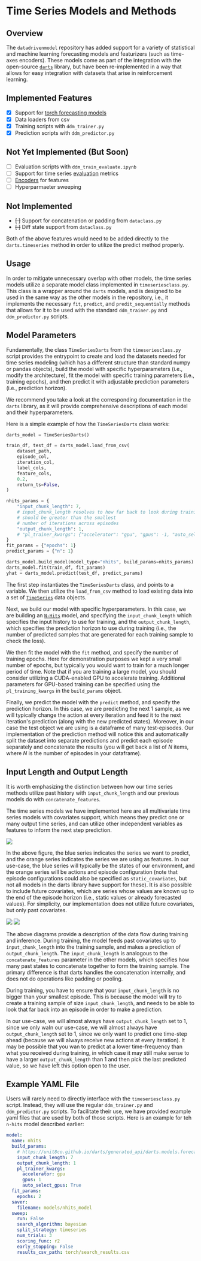 # Time Series Models and Methods

## Overview

The `datadrivenmodel` repository has added support for a variety of statistical and machine learning forecasting models and featurizers (such as time-axes encoders). These models come as part of the integration with the open-source [`darts`](https://unit8co.github.io/darts/index.html) library, but have been re-implemented in a way that allows for easy integration with datasets that arise in reinforcement learning.

## Implemented Features

- [x] Support for [torch forecasting models](https://unit8co.github.io/darts/userguide/torch_forecasting_models.html)
- [x] Data loaders from csv
- [x] Training scripts with `ddm_trainer.py`
- [x] Prediction scripts with `ddm_predictor.py`

## Not Yet Implemented (But Soon)

- [ ] Evaluation scripts with `ddm_train_evaluate.ipynb`
- [ ] Support for time series [evaluation](https://unit8co.github.io/darts/generated_api/darts.metrics.metrics.html) metrics
- [ ] [Encoders](https://unit8co.github.io/darts/generated_api/darts.utils.data.encoders.html#darts.utils.data.encoders.SequentialEncoder) for features
- [ ] Hyperparmaeter sweeping

## Not Implemented

- ~~[ ]~~ Support for concatenation or padding from `dataclass.py`
- ~~[ ]~~ Diff state support from `dataclass.py`

Both of the above features would need to be added directly to the `darts.timeseries` method in order to utilize the predict method properly.

## Usage

In order to mitigate unnecessary overlap with other models, the time series models utilize a separate model class implemented in `timeseriesclass.py`. This class is a wrapper around the `darts` models, and is designed to be used in the same way as the other models in the repository, i.e., it implements the necessary `fit`, `predict`, and `predit_sequentially` methods that allows for it to be used with the standard `ddm_trainer.py` and `ddm_predictor.py` scripts.

## Model Parameters

Fundamentally, the class `TimeSeriesDarts` from the `timeseriesclass.py` script provides the entrypoint to create and load the datasets needed for time series modeling (which has a different structure than standard numpy or pandas objects), build the model with specific hyperparameters (i.e., modify the architecture), fit the model with specific training parameters (i.e., training epochs), and then predict it with adjustable prediction parameters (i.e., prediction horizon).

We recommend you take a look at the corresponding documentation in the `darts` library, as it will provide comprehensive descriptions of each model and their hyperparameters.

Here is a simple example of how the `TimeSeriesDarts` class works:

```python
darts_model = TimeSeriesDarts()

train_df, test_df = darts_model.load_from_csv(
    dataset_path,
    episode_col,
    iteration_col,
    label_cols,
    feature_cols,
    0.2,
    return_ts=False,
)

nhits_params = {
    "input_chunk_length": 7,
    # input_chunk_length resolves to how far back to look during training
    # should be greater than the smallest
    # number of iterations across episodes
    "output_chunk_length": 1,
    # "pl_trainer_kwargs": {"accelerator": "gpu", "gpus": -1, "auto_select_gpus": True}
}
fit_params = {"epochs": 1}
predict_params = {"n": 1}

darts_model.build_model(model_type="nhits", build_params=nhits_params)
darts_model.fit(train_df, fit_params)
yhat = darts_model.predict(test_df, predict_params)
```

The first step instantiates the `TimeSeriesDarts` class, and points to a variable. We then utilize the `load_from_csv` method to load existing data into a set of [`TimeSeries`](https://unit8co.github.io/darts/generated_api/darts.timeseries.html#darts.timeseries.TimeSeries.all_values) data objects.

Next, we build our model with specific hyperparameters. In this case, we are building an [`N-Hits`](https://unit8co.github.io/darts/generated_api/darts.models.forecasting.nhits.html) model, and specifying the `input_chunk_length` which specifies the input history to use for training, and the `output_chunk_length`, which specifies the prediction horizon to use during training (i.e., the number of predicted samples that are generated for each training sample to check the loss).

We then fit the model with the `fit` method, and specify the number of training epochs. Here for demonstration purposes we kept a very small number of epochs, but typically you would want to train for a much longer period of time. Note that if you are training a large model, you should consider utilizing a CUDA-enabled GPU to accelerate training. Additional parameters for GPU-based training can be specified using the `pl_training_kwargs` in the `build_params` object.

Finally, we predict the model with the `predict` method, and specify the prediction horizon. In this case, we are predicting the next 1 sample, as we will typically change the action at every iteration and feed it to the next iteration's prediction (along with the new predicted states). Moreover, in our case the test object we are using is a dataframe of many test-episodes. Our implementation of the prediction method will notice this and automatically split the dataset into separate predictions and predict each episode separately and concatenate the results (you will get back a list of $N$ items, where $N$ is the number of episodes in your dataframe).

## Input Length and Output Length

It is worth emphasizing the distinction between how our time series methods utilize past history with `input_chunk_length` and our previous models do with `concatenate_features`.

The time series models we have implemented here are all multivariate time series models with covariates support, which means they predict one or many output time series, and can utilize other independent variables as features to inform the next step prediction.

![](https://unit8co.github.io/darts/_images/covariates-highlevel1.png)

In the above figure, the blue series indicates the series we want to predict, and the orange series indicates the series we are using as features. In our use-case, the blue series will typically be the states of our environment, and the orange series will be actions and episode configuration (note that episode configurations could also be specified as `static_covariates`, but not all models in the darts library have support for these). It is also possible to include future covariates, which are series whose values are known up to the end of the episode horizon (i.e., static values or already forecasted values). For simplicity, our implementation does not utilize future covariates, but only past covariates. 

![](https://unit8co.github.io/darts/_images/top_level.png)
![](https://unit8co.github.io/darts/_images/sequential_training.png)

The above diagrams provide a description of the data flow during training and inference. During training, the model feeds past covariates up to `input_chunk_length` into the training sample, and makes a prediction of `output_chunk_length`. The `input_chunk_length` is analogous to the `concatenate_features` parameter in the other models, which specifies how many past states to concatenate together to form the training sample. The primary difference is that darts handles the concatenation internally, and does not do operations like padding or pooling.

During training, you have to ensure that your `input_chunk_length` is no bigger than your smallest episode. This is because the model will try to create a training sample of size `input_chunk_length`, and needs to be able to look that far back into an episode in order to make a prediction.

In our use-case, we will almost always have `output_chunk_length` set to 1, since we only waIn our use-case, we will almost always have `output_chunk_length` set to 1, since we only want to predict one time-step ahead (because we will always receive new actions at every iteration). It may be possible that you wan to predict at a lower time-frequency than what you received during training, in which case it may still make sense to have a larger `output_chunk_length` than 1 and then pick the last predicted value, so we have left this option open to the user.

## Example YAML File

Users will rarely need to directly interface with the `timeseriesclass.py` script. Instead, they will use the regular `ddm_trainer.py` and `ddm_predictor.py` scripts. To facilitate their use, we have provided example yaml files that are used by both of those scripts. Here is an example for teh `n-hits` model described earlier:

```yaml
model:
  name: nhits
  build_params:
    # https://unit8co.github.io/darts/generated_api/darts.models.forecasting.nhits.html
    input_chunk_length: 7
    output_chunk_length: 1
    pl_trainer_kwargs:
      accelerator: gpu
      gpus: 1
      auto_select_gpus: True
  fit_params:
    epochs: 2
  saver:
    filename: models/nhits_model
  sweep:
    run: False
    search_algorithm: bayesian
    split_strategy: timeseries
    num_trials: 3
    scoring_func: r2
    early_stopping: False
    results_csv_path: torch/search_results.csv

```